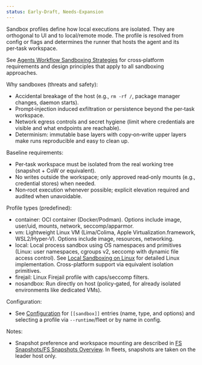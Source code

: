```yaml
---
status: Early-Draft, Needs-Expansion
---
```


Sandbox profiles define how local executions are isolated. They are orthogonal to UI and to local/remote mode. The profile is resolved from config or flags and determines the runner that hosts the agent and its per‑task workspace.

See [Agents Workflow Sandboxing Strategies](Sanboxing/Agents%20Workflow%20Sandboxing%20Strategies.md) for cross‑platform requirements and design principles that apply to all sandboxing approaches.

Why sandboxes (threats and safety):

- Accidental breakage of the host (e.g., `rm -rf /`, package manager changes, daemon starts).
- Prompt‑injection induced exfiltration or persistence beyond the per‑task workspace.
- Network egress controls and secret hygiene (limit where credentials are visible and what endpoints are reachable).
- Determinism: immutable base layers with copy‑on‑write upper layers make runs reproducible and easy to clean up.

Baseline requirements:

- Per‑task workspace must be isolated from the real working tree (snapshot + CoW or equivalent).
- No writes outside the workspace; only approved read‑only mounts (e.g., credential stores) when needed.
- Non‑root execution whenever possible; explicit elevation required and audited when unavoidable.

Profile types (predefined):

- container: OCI container (Docker/Podman). Options include image, user/uid, mounts, network, seccomp/apparmor.
- vm: Lightweight Linux VM (Lima/Colima, Apple Virtualization.framework, WSL2/Hyper‑V). Options include image, resources, networking.
- local: Local process sandbox using OS namespaces and primitives (Linux: user namespaces, cgroups v2, seccomp with dynamic file access control). See [Local Sandboxing on Linux](Sanboxing/Local%20Sandboxing%20on%20Linux.md) for detailed Linux implementation. Cross-platform support via equivalent isolation primitives.
- firejail: Linux Firejail profile with caps/seccomp filters.
- nosandbox: Run directly on host (policy‑gated, for already isolated environments like dedicated VMs).

Configuration:

- See [Configuration](Configuration.md) for `[[sandbox]]` entries (name, type, and options) and selecting a profile via `--runtime`/fleet or by name in config.

Notes:

- Snapshot preference and workspace mounting are described in [FS Snapshots/FS Snapshots Overview](FS%20Snapshots/FS%20Snapshots%20Overview.md). In fleets, snapshots are taken on the leader host only.
